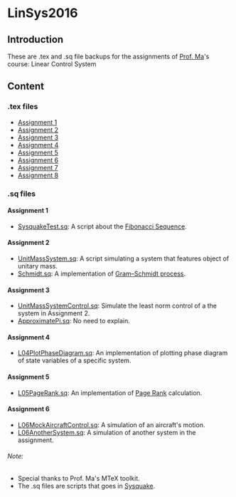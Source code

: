 # LinSys2016

## Introduction
These are .tex and .sq file backups for the assignments of [Prof. Ma](http://www.we-learn.net.cn/mathmhb/index.html)'s course: Linear Control System

## Content

### .tex files
* [Assignment 1](https://github.com/BorisPolonsky/LinSys2016/blob/master/LinSys2016-assignment-L01.tex)
* [Assignment 2](https://github.com/BorisPolonsky/LinSys2016/blob/master/2016-09-30_LinSys2016-assignment-L02_C4.tex)
* [Assignment 3](https://github.com/BorisPolonsky/LinSys2016/blob/master/2016-10-28_LinSys2016-assignment-L03_C4.tex)
* [Assignment 4](https://github.com/BorisPolonsky/LinSys2016/blob/master/LinSys2016-assignment-L04.tex)
* [Assignment 5](https://github.com/BorisPolonsky/LinSys2016/blob/master/2016-11-18_LinSys2016-assignment-L05_C4.tex)
* [Assignment 6](https://github.com/BorisPolonsky/LinSys2016/blob/master/2016-12-16_LinSys2016-assignment-L06_C4.tex)
* [Assignment 7](https://github.com/BorisPolonsky/LinSys2016/blob/master/2016-12-23_LinSys2016-assignment-L07_C4.tex)
* [Assignment 8](https://github.com/BorisPolonsky/LinSys2016/blob/master/2016-12-30_LinSys2016-assignment-L08_C4.tex)

### .sq files

#### Assignment 1
* [SysquakeTest.sq](https://github.com/BorisPolonsky/LinSys2016/blob/master/SysquakeTest.sq): 
A script about the [Fibonacci Sequence](https://en.wikipedia.org/wiki/Fibonacci_number).
 
#### Assignment 2
* [UnitMassSystem.sq](https://github.com/BorisPolonsky/LinSys2016/blob/master/UnitMassSystem.sq): 
A script simulating a system that features object of unitary mass. 
* [Schmidt.sq](https://github.com/BorisPolonsky/LinSys2016/blob/master/Schmidt.sq): 
A implementation of [Gram–Schmidt process](https://en.wikipedia.org/wiki/Gram–Schmidt_process). 

#### Assignment 3
* [UnitMassSystemControl.sq](https://github.com/BorisPolonsky/LinSys2016/blob/master/UnitMassSystemControl.sq): Simulate the least norm control of a the system in Assignment 2. 
* [ApproximatePi.sq](https://github.com/BorisPolonsky/LinSys2016/blob/master/ApproximatePi.sq): 
No need to explain. 

#### Assignment 4
* [L04PlotPhaseDiagram.sq](https://github.com/BorisPolonsky/LinSys2016/blob/master/L04PlotPhaseDiagram.sq): 
An implementation of plotting phase diagram of state variables of a specific system. 

#### Assignment 5
* [L05PageRank.sq](https://github.com/BorisPolonsky/LinSys2016/blob/master/L05PageRank.sq): 
An implementation of [Page Rank](https://en.wikipedia.org/wiki/PageRank) calculation. 

#### Assignment 6
* [L06MockAircraftControl.sq](https://github.com/BorisPolonsky/LinSys2016/blob/master/L06MockAircraftControl.sq): 
A simulation of an aircraft's motion. 
* [L06AnotherSystem.sq](https://github.com/BorisPolonsky/LinSys2016/blob/master/L06AnotherSystem.sq): 
A simulation of another system in the assignment.  

###### Note: 
* Special thanks to Prof. Ma's MTeX toolkit. 
* The .sq files are scripts that goes in [Sysquake](http://www.we-learn.net.cn/mathmhb/index.html). 
